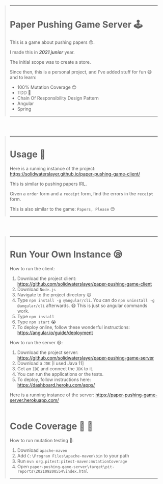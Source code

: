 <br>

> ---
> 
> # Paper Pushing Game Server :joystick:
> 
> This is a game about pushing papers :stuck_out_tongue_winking_eye:.
> 
> I made this in **_2021 junior_** year.
> 
> The initial scope was to create a store.
> 
> Since then, this is a personal project, and I've added stuff for fun :sweat_smile: and to learn:
> 
> * 100% Mutation Coverage :blush:
> * TDD :exploding_head:
> * Chain Of Responsibility Design Pattern
> * Angular
> * Spring
>
> ---

<br>
<br>

> ---
>
> # Usage :hugs:
> 
> Here is a running instance of the project:
> https://solidwaterslayer.github.io/paper-pushing-game-client/
> 
> This is similar to pushing papers IRL.
> 
> Given a ```order``` form and a ```receipt``` form, find the errors in the ```receipt``` form.
> 
> This is also similar to the game: ```Papers, Please``` :blush:
> 
> ---

<br>
<br>

> ---
>
> # Run Your Own Instance :sleepy:
> 
> How to run the client:
> 
> 1. Download the project client: https://github.com/solidwaterslayer/paper-pushing-game-client
> 2. Download ```Node.js```
> 3. Navigate to the project directory :smile:
> 4. Type ```npm install -g @angular/cli```. You can do ```npm uninstall -g @angular/cli``` afterwards. :mask: This is just so angular commands work.
> 5. Type ```npm install```
> 6. Type ```npm start``` :sob:
> 7. To deploy online, follow these wonderful instructions: https://angular.io/guide/deployment
> 
> How to run the server :mask::
> 
> 1. Download the project server: https://github.com/solidwaterslayer/paper-pushing-game-server
> 2. Download a ```JDK``` [I used Java 11]
> 3. Get an ```IDE``` and connect the ```JDK``` to it.
> 4. You can run the applications or the tests.
> 5. To deploy, follow instructions here: https://dashboard.heroku.com/apps/
> 
> Here is a running instance of the server: https://paper-pushing-game-server.herokuapp.com/
> <br>
> <br>
> # Code Coverage :sparkling_heart: :sparkling_heart:
> 
> How to run mutation testing :sparkling_heart::
> 
> 1. Download ```apache-maven```
> 2. Add ```C:\Program Files\apache-maven\bin``` to your path
> 3. Run ```mvn org.pitest:pitest-maven:mutationCoverage```
> 4. Open ```paper-pushing-game-server\target\pit-reports\202109200554\index.html```
>
> ---
